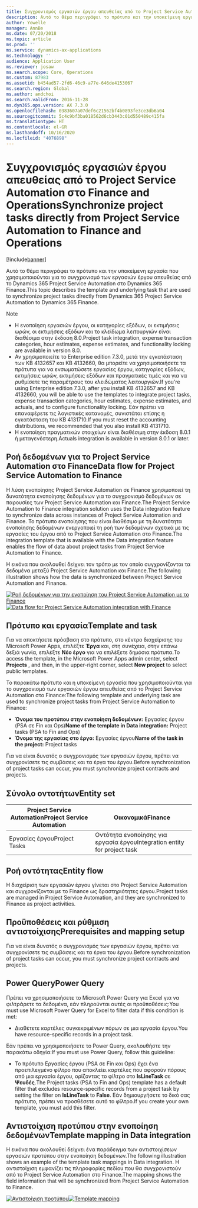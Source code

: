 ```yaml
---
title: Συγχρονισμός εργασιών έργου απευθείας από το Project Service Automation στο Finance and Operations
description: Αυτό το θέμα περιγράφει το πρότυπο και την υποκείμενη εργασία που χρησιμοποιούνται για το συγχρονισμό των εργασιών έργου απευθείας από το Microsoft Dynamics 365 Project Service Automation στο Dynamics 365 Finance.
author: Yowelle
manager: AnnBe
ms.date: 07/20/2018
ms.topic: article
ms.prod: ''
ms.service: dynamics-ax-applications
ms.technology: ''
audience: Application User
ms.reviewer: josaw
ms.search.scope: Core, Operations
ms.custom: 87983
ms.assetid: b454ad57-2fd6-46c9-a77e-646de4153067
ms.search.region: Global
ms.author: andchoi
ms.search.validFrom: 2016-11-28
ms.dyn365.ops.version: AX 7.3.0
ms.openlocfilehash: 0383607a07def6c21562bf4b0893fe3ce3db6a04
ms.sourcegitcommit: 5c4c9bf3ba018562d6cb3443c01d550489c415fa
ms.translationtype: HT
ms.contentlocale: el-GR
ms.lasthandoff: 10/16/2020
ms.locfileid: "4076898"
---
```

# <a name="synchronize-project-tasks-directly-from-project-service-automation-to-finance-and-operations"></a><span data-ttu-id="39b4b-103">Συγχρονισμός εργασιών έργου απευθείας από το Project Service Automation στο Finance and Operations</span><span class="sxs-lookup"><span data-stu-id="39b4b-103">Synchronize project tasks directly from Project Service Automation to Finance and Operations</span></span>

[!include[banner](../includes/banner.md)]

<span data-ttu-id="39b4b-104">Αυτό το θέμα περιγράφει το πρότυπο και την υποκείμενη εργασία που χρησιμοποιούνται για το συγχρονισμό των εργασιών έργου απευθείας από το Dynamics 365 Project Service Automation στο Dynamics 365 Finance.</span><span class="sxs-lookup"><span data-stu-id="39b4b-104">This topic describes the template and underlying task that are used to synchronize project tasks directly from Dynamics 365 Project Service Automation to Dynamics 365 Finance.</span></span>

> [!NOTE]
> - <span data-ttu-id="39b4b-105">Η ενοποίηση εργασιών έργου, οι κατηγορίες εξόδων, οι εκτιμήσεις ωρών, οι εκτιμήσεις εξόδων και το κλείδωμα λειτουργιών είναι διαθέσιμα στην έκδοση 8.0.</span><span class="sxs-lookup"><span data-stu-id="39b4b-105">Project task integration, expense transaction categories, hour estimates, expense estimates, and functionality locking are available in version 8.0.</span></span>
> - <span data-ttu-id="39b4b-106">Αν χρησιμοποιείτε το Enterprise edition 7.3.0, μετά την εγκατάσταση των KB 4132657 και KB 4132660, θα μπορείτε να χρησιμοποιήσετε τα πρότυπα για να ενσωματώσετε εργασίες έργου, κατηγορίες εξόδων, εκτιμήσεις ωρών, εκτιμήσεις εξόδων και πραγματικές τιμές και για να ρυθμίσετε τις παραμέτρους του κλειδώματος λειτουργιών.</span><span class="sxs-lookup"><span data-stu-id="39b4b-106">If you're using Enterprise edition 7.3.0, after you install KB 4132657 and KB 4132660, you will be able to use the templates to integrate project tasks, expense transaction categories, hour estimates, expense estimates, and actuals, and to configure functionality locking.</span></span> <span data-ttu-id="39b4b-107">Εάν πρέπει να επαναφέρετε τις λογιστικές κατανομές, συνιστάται επίσης η εγκατάσταση του KB 4131710.</span><span class="sxs-lookup"><span data-stu-id="39b4b-107">If you must reset the accounting distributions, we recommended that you also install KB 4131710.</span></span>
> - <span data-ttu-id="39b4b-108">Η ενοποίηση πραγματικών στοιχείων είναι διαθέσιμη στην έκδοση 8.0.1 ή μεταγενέστερη.</span><span class="sxs-lookup"><span data-stu-id="39b4b-108">Actuals integration is available in version 8.0.1 or later.</span></span>

## <a name="data-flow-for-project-service-automation-to-finance"></a><span data-ttu-id="39b4b-109">Ροή δεδομένων για το Project Service Automation στο Finance</span><span class="sxs-lookup"><span data-stu-id="39b4b-109">Data flow for Project Service Automation to Finance</span></span>

<span data-ttu-id="39b4b-110">Η λύση ενοποίησης Project Service Automation σε Finance χρησιμοποιεί τη δυνατότητα ενοποίησης δεδομένων για το συγχρονισμό δεδομένων σε παρουσίες των Project Service Automation και Finance.</span><span class="sxs-lookup"><span data-stu-id="39b4b-110">The Project Service Automation to Finance integration solution uses the Data integration feature to synchronize data across instances of Project Service Automation and Finance.</span></span> <span data-ttu-id="39b4b-111">Το πρότυπο ενοποίησης που είναι διαθέσιμο με τη δυνατότητα ενοποίησης δεδομένων ενεργοποιεί τη ροή των δεδομένων σχετικά με τις εργασίες του έργου από το Project Service Automation στο Finance.</span><span class="sxs-lookup"><span data-stu-id="39b4b-111">The integration template that is available with the Data integration feature enables the flow of data about project tasks from Project Service Automation to Finance.</span></span>

<span data-ttu-id="39b4b-112">Η εικόνα που ακολουθεί δείχνει τον τρόπο με τον οποίο συγχρονίζονται τα δεδομένα μεταξύ Project Service Automation και Finance.</span><span class="sxs-lookup"><span data-stu-id="39b4b-112">The following illustration shows how the data is synchronized between Project Service Automation and Finance.</span></span>

<span data-ttu-id="39b4b-113">[![Ροή δεδομένων για την ενοποίηση του Project Service Automation με το Finance](./media/ProjectTasksFlow.png)](./media/ProjectTasksFlow.png)</span><span class="sxs-lookup"><span data-stu-id="39b4b-113">[![Data flow for Project Service Automation integration with Finance](./media/ProjectTasksFlow.png)](./media/ProjectTasksFlow.png)</span></span>

## <a name="template-and-task"></a><span data-ttu-id="39b4b-114">Πρότυπο και εργασία</span><span class="sxs-lookup"><span data-stu-id="39b4b-114">Template and task</span></span>

<span data-ttu-id="39b4b-115">Για να αποκτήσετε πρόσβαση στο πρότυπο, στο κέντρο διαχείρισης του Microsoft Power Apps, επιλέξτε **Έργα** και, στη συνέχεια, στην επάνω δεξιά γωνία, επιλέξτε **Νέο έργο** για να επιλέξετε δημόσια πρότυπα.</span><span class="sxs-lookup"><span data-stu-id="39b4b-115">To access the template, in the Microsoft Power Apps admin center, select **Projects** , and then, in the upper-right corner, select **New project** to select public templates.</span></span>

<span data-ttu-id="39b4b-116">Το παρακάτω πρότυπο και η υποκείμενη εργασία που χρησιμοποιούνται για το συγχρονισμό των εργασιών έργου απευθείας από το Project Service Automation στο Finance:</span><span class="sxs-lookup"><span data-stu-id="39b4b-116">The following template and underlying task are used to synchronize project tasks from Project Service Automation to Finance:</span></span>

- <span data-ttu-id="39b4b-117">**Όνομα του προτύπου στην ενοποίηση δεδομένων:** Εργασίες έργου (PSA σε Fin και Ops)</span><span class="sxs-lookup"><span data-stu-id="39b4b-117">**Name of the template in Data integration:** Project tasks (PSA to Fin and Ops)</span></span>
- <span data-ttu-id="39b4b-118">**Όνομα της εργασίας στο έργο:** Εργασίες έργου</span><span class="sxs-lookup"><span data-stu-id="39b4b-118">**Name of the task in the project:** Project tasks</span></span>

<span data-ttu-id="39b4b-119">Για να είναι δυνατός ο συγχρονισμός των εργασιών έργου, πρέπει να συγχρονίσετε τις συμβάσεις και τα έργα του έργου.</span><span class="sxs-lookup"><span data-stu-id="39b4b-119">Before synchronization of project tasks can occur, you must synchronize project contracts and projects.</span></span>

## <a name="entity-set"></a><span data-ttu-id="39b4b-120">Σύνολο οντοτήτων</span><span class="sxs-lookup"><span data-stu-id="39b4b-120">Entity set</span></span>

| <span data-ttu-id="39b4b-121">Project Service Automation</span><span class="sxs-lookup"><span data-stu-id="39b4b-121">Project Service Automation</span></span> | <span data-ttu-id="39b4b-122">Οικονομικά</span><span class="sxs-lookup"><span data-stu-id="39b4b-122">Finance</span></span>                             |
|----------------------------|-------------------------------------|
| <span data-ttu-id="39b4b-123">Εργασίες έργου</span><span class="sxs-lookup"><span data-stu-id="39b4b-123">Project Tasks</span></span>              | <span data-ttu-id="39b4b-124">Οντότητα ενοποίησης για εργασία έργου</span><span class="sxs-lookup"><span data-stu-id="39b4b-124">Integration entity for project task</span></span> |

## <a name="entity-flow"></a><span data-ttu-id="39b4b-125">Ροή οντότητας</span><span class="sxs-lookup"><span data-stu-id="39b4b-125">Entity flow</span></span>

<span data-ttu-id="39b4b-126">Η διαχείριση των εργασιών έργου γίνεται στο Project Service Automation και συγχρονίζονται με το Finance ως δραστηριότητες έργου.</span><span class="sxs-lookup"><span data-stu-id="39b4b-126">Project tasks are managed in Project Service Automation, and they are synchronized to Finance as project activities.</span></span>

## <a name="prerequisites-and-mapping-setup"></a><span data-ttu-id="39b4b-127">Προϋποθέσεις και ρύθμιση αντιστοίχισης</span><span class="sxs-lookup"><span data-stu-id="39b4b-127">Prerequisites and mapping setup</span></span>

<span data-ttu-id="39b4b-128">Για να είναι δυνατός ο συγχρονισμός των εργασιών έργου, πρέπει να συγχρονίσετε τις συμβάσεις και τα έργα του έργου.</span><span class="sxs-lookup"><span data-stu-id="39b4b-128">Before synchronization of project tasks can occur, you must synchronize project contracts and projects.</span></span>

## <a name="power-query"></a><span data-ttu-id="39b4b-129">Power Query</span><span class="sxs-lookup"><span data-stu-id="39b4b-129">Power Query</span></span>

<span data-ttu-id="39b4b-130">Πρέπει να χρησιμοποιήσετε το Microsoft Power Query για Excel για να φιλτράρετε τα δεδομένα, εάν πληρούνται αυτές οι προϋποθέσεις:</span><span class="sxs-lookup"><span data-stu-id="39b4b-130">You must use Microsoft Power Query for Excel to filter data if this condition is met:</span></span>

- <span data-ttu-id="39b4b-131">Διαθέτετε καρτέλες συγκεκριμένων πόρων σε μια εργασία έργου.</span><span class="sxs-lookup"><span data-stu-id="39b4b-131">You have resource-specific records in a project task.</span></span>

<span data-ttu-id="39b4b-132">Εάν πρέπει να χρησιμοποιήσετε το Power Query, ακολουθήστε την παρακάτω οδηγία:</span><span class="sxs-lookup"><span data-stu-id="39b4b-132">If you must use Power Query, follow this guideline:</span></span>

- <span data-ttu-id="39b4b-133">Το πρότυπο Εργασίες έργου (PSA σε Fin και Ops) έχει ένα προεπιλεγμένο φίλτρο που αποκλείει καρτέλες που αφορούν πόρους από μια εργασία έργου, ορίζοντας το φίλτρο στο **IsLineTask** σε **Ψευδές**.</span><span class="sxs-lookup"><span data-stu-id="39b4b-133">The Project tasks (PSA to Fin and Ops) template has a default filter that excludes resource-specific records from a project task by setting the filter on **IsLineTask** to **False**.</span></span> <span data-ttu-id="39b4b-134">Εάν δημιουργήσετε το δικό σας πρότυπο, πρέπει να προσθέσετε αυτό το φίλτρο.</span><span class="sxs-lookup"><span data-stu-id="39b4b-134">If you create your own template, you must add this filter.</span></span>

## <a name="template-mapping-in-data-integration"></a><span data-ttu-id="39b4b-135">Αντιστοίχιση προτύπου στην ενοποίηση δεδομένων</span><span class="sxs-lookup"><span data-stu-id="39b4b-135">Template mapping in Data integration</span></span>

<span data-ttu-id="39b4b-136">Η εικόνα που ακολουθεί δείχνει ένα παράδειγμα των αντιστοιχίσεων εργασιών προτύπου στην ενοποίηση δεδομένων.</span><span class="sxs-lookup"><span data-stu-id="39b4b-136">The following illustration shows an example of the template task mappings in Data integration.</span></span> <span data-ttu-id="39b4b-137">Η αντιστοίχιση εμφανίζει τις πληροφορίες πεδίου που θα συγχρονιστούν από το Project Service Automation στο Finance.</span><span class="sxs-lookup"><span data-stu-id="39b4b-137">The mapping shows the field information that will be synchronized from Project Service Automation to Finance.</span></span>

<span data-ttu-id="39b4b-138">[![Αντιστοίχιση προτύπου](./media/ProjectTasksMapping.png)](./media/ProjectTasksMapping.png)</span><span class="sxs-lookup"><span data-stu-id="39b4b-138">[![Template mapping](./media/ProjectTasksMapping.png)](./media/ProjectTasksMapping.png)</span></span>

